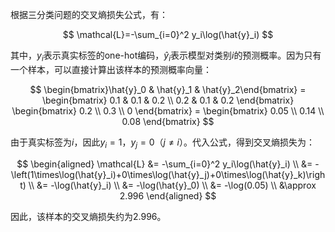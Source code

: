 根据三分类问题的交叉熵损失公式，有：

$$
\mathcal{L}=-\sum_{i=0}^2 y_i\log(\hat{y}_i)
$$

其中，$y_i$表示真实标签的one-hot编码，$\hat{y}_i$表示模型对类别$i$的预测概率。因为只有一个样本，可以直接计算出该样本的预测概率向量：

$$
\begin{bmatrix}\hat{y}_0 & \hat{y}_1 & \hat{y}_2\end{bmatrix} = \begin{bmatrix} 0.1 & 0.1 & 0.2 \\ 0.2 & 0.1 & 0.2 \end{bmatrix} \begin{bmatrix} 0.2 \\ 0.3 \\ 0 \end{bmatrix} = \begin{bmatrix} 0.05 \\ 0.14 \\ 0.08 \end{bmatrix}
$$

由于真实标签为$i$，因此$y_i=1$，$y_j=0$（$j\neq i$）。代入公式，得到交叉熵损失为：

$$
\begin{aligned}
\mathcal{L} &= -\sum_{i=0}^2 y_i\log(\hat{y}_i) \\
&= -\left(1\times\log(\hat{y}_i)+0\times\log(\hat{y}_j)+0\times\log(\hat{y}_k)\right) \\
&= -\log(\hat{y}_i) \\
&= -\log(\hat{y}_0) \\
&= -\log(0.05) \\
&\approx 2.996
\end{aligned}
$$

因此，该样本的交叉熵损失约为2.996。
